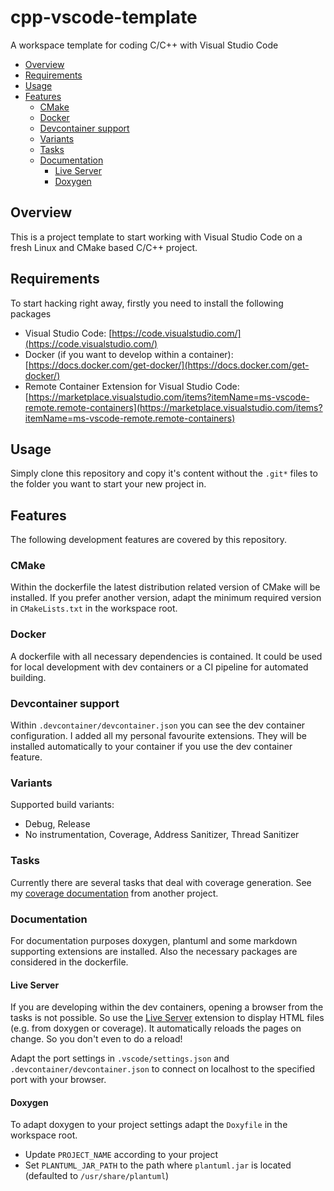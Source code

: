 # cpp-vscode-template <!-- omit in toc -->

A workspace template for coding C/C++ with Visual Studio Code

- [Overview](#overview)
- [Requirements](#requirements)
- [Usage](#usage)
- [Features](#features)
  - [CMake](#cmake)
  - [Docker](#docker)
  - [Devcontainer support](#devcontainer-support)
  - [Variants](#variants)
  - [Tasks](#tasks)
  - [Documentation](#documentation)
    - [Live Server](#live-server)
    - [Doxygen](#doxygen)

## Overview

This is a project template to start working with Visual Studio Code on a fresh Linux and CMake based C/C++ project.

## Requirements

To start hacking right away, firstly you need to install the following packages

- Visual Studio Code: [https://code.visualstudio.com/](https://code.visualstudio.com/)
- Docker (if you want to develop within a container): [https://docs.docker.com/get-docker/](https://docs.docker.com/get-docker/)
- Remote Container Extension for Visual Studio Code: [https://marketplace.visualstudio.com/items?itemName=ms-vscode-remote.remote-containers](https://marketplace.visualstudio.com/items?itemName=ms-vscode-remote.remote-containers)

## Usage

Simply clone this repository and copy it's content without the `.git*` files to the folder you want to start your new project in.

## Features

The following development features are covered by this repository.

### CMake

Within the dockerfile the latest distribution related version of CMake will be installed.
If you prefer another version, adapt the minimum required version in `CMakeLists.txt` in the workspace root.

### Docker

A dockerfile with all necessary dependencies is contained. It could be used for local development with dev containers or a CI pipeline for automated building.

### Devcontainer support

Within `.devcontainer/devcontainer.json` you can see the dev container configuration. I added all my personal favourite extensions. They will be installed automatically to your container if you use the dev container feature.

### Variants

Supported build variants:

- Debug, Release
- No instrumentation, Coverage, Address Sanitizer, Thread Sanitizer

### Tasks

Currently there are several tasks that deal with coverage generation. See my [coverage documentation](https://github.com/fbaeuerlein/cpp-vscode-guide/blob/master/doc/Coverage.md) from another project.

### Documentation

For documentation purposes doxygen, plantuml and some markdown supporting extensions are installed. Also the necessary packages are considered in the dockerfile.

#### Live Server

If you are developing within the dev containers, opening a browser from the tasks is not possible. So use the [Live Server](https://marketplace.visualstudio.com/items?itemName=ritwickdey.LiveServer) extension to display HTML files (e.g. from doxygen or coverage). It automatically reloads the pages on change. So you don't even to do a reload!

Adapt the port settings in `.vscode/settings.json` and `.devcontainer/devcontainer.json` to connect on localhost to the specified port with your browser.

#### Doxygen

To adapt doxygen to your project settings adapt the `Doxyfile` in the workspace root.

- Update `PROJECT_NAME` according to your project
- Set `PLANTUML_JAR_PATH` to the path where `plantuml.jar` is located (defaulted to `/usr/share/plantuml`)
